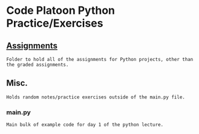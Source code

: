 # Code Platoon Python Practice/Exercises

## [Assignments](https://github.com/matthew-peterson-39/cp_python_practice/tree/main/Assignments)
  ```Folder to hold all of the assignments for Python projects, other than the graded assignments.```
## Misc.
  ```Holds random notes/practice exercises outside of the main.py file.```

### main.py
  ```Main bulk of example code for day 1 of the python lecture.```
